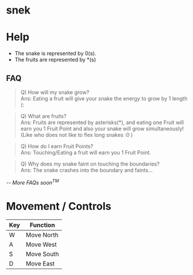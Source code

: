 # snek

# Help

- The snake is represented by 0(s).
- The fruits are represented by \*(s)

## FAQ

> Q) How will my snake grow?  
> Ans: Eating a fruit will give your snake the energy to grow by 1 length (:

> Q) What are fruits?  
> Ans: Fruits are represented by asterisks(\*), and eating one Fruit will earn you 1 Fruit Point and also your snake will grow simultaneously! (Like who does not like to flex long snakes :0 )

> Q) How do I earn Fruit Points?  
> Ans: Touching/Eating a fruit will earn you 1 Fruit Point.

> Q) Why does my snake faint on touching the boundaries?  
> Ans: The snake crashes into the boundary and faints...

_-- More FAQs soon<sup>TM</sup>_

# Movement / Controls

| Key | Function   |
| --- | ---------- |
| W   | Move North |
| A   | Move West  |
| S   | Move South |
| D   | Move East  |
